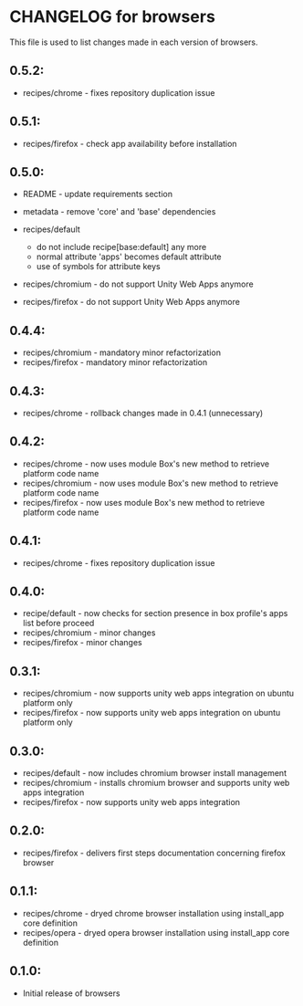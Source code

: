 # CHANGELOG for browsers

This file is used to list changes made in each version of browsers.

## 0.5.2:

* recipes/chrome - fixes repository duplication issue

## 0.5.1:

* recipes/firefox - check app availability before installation

## 0.5.0:

* README   - update requirements section
* metadata - remove 'core' and 'base' dependencies

* recipes/default

  - do not include recipe[base:default] any more
  - normal attribute 'apps' becomes default attribute
  - use of symbols for attribute keys

* recipes/chromium - do not support Unity Web Apps anymore
* recipes/firefox  - do not support Unity Web Apps anymore

## 0.4.4:

* recipes/chromium - mandatory minor refactorization
* recipes/firefox  - mandatory minor refactorization

## 0.4.3:

* recipes/chrome - rollback changes made in 0.4.1 (unnecessary)

## 0.4.2:

* recipes/chrome   - now uses module Box's new method to retrieve platform code name
* recipes/chromium - now uses module Box's new method to retrieve platform code name
* recipes/firefox  - now uses module Box's new method to retrieve platform code name

## 0.4.1:

* recipes/chrome - fixes repository duplication issue

## 0.4.0:

* recipe/default   - now checks for section presence in box profile's apps list before proceed
* recipes/chromium - minor changes
* recipes/firefox  - minor changes

## 0.3.1:

* recipes/chromium - now supports unity web apps integration on ubuntu platform only
* recipes/firefox  - now supports unity web apps integration on ubuntu platform only

## 0.3.0:

* recipes/default  - now includes chromium browser install management
* recipes/chromium - installs chromium browser and supports unity web apps integration
* recipes/firefox  - now supports unity web apps integration

## 0.2.0:

* recipes/firefox - delivers first steps documentation concerning firefox browser

## 0.1.1:

* recipes/chrome - dryed chrome browser installation using install_app core definition
* recipes/opera  - dryed opera browser installation using install_app core definition

## 0.1.0:

* Initial release of browsers

